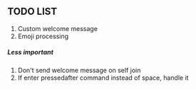 ## TODO LIST

1. Custom welcome message
2. Emoji processing

##### Less important
1. Don't send welcome message on self join
2. If enter pressedafter command instead of space, handle it